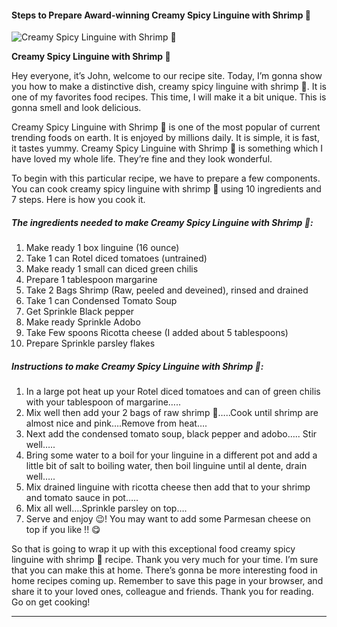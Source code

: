             

#### Steps to Prepare Award-winning Creamy Spicy Linguine with Shrimp 🍤

![Creamy Spicy Linguine with Shrimp 🍤](https://img-global.cpcdn.com/recipes/2dca0ea355fce1a0/751x532cq70/creamy-spicy-linguine-with-shrimp-%f0%9f%8d%a4-recipe-main-photo.jpg)

**Creamy Spicy Linguine with Shrimp 🍤**

Hey everyone, it’s John, welcome to our recipe site. Today, I’m gonna show you how to make a distinctive dish, creamy spicy linguine with shrimp 🍤. It is one of my favorites food recipes. This time, I will make it a bit unique. This is gonna smell and look delicious.

Creamy Spicy Linguine with Shrimp 🍤 is one of the most popular of current trending foods on earth. It is enjoyed by millions daily. It is simple, it is fast, it tastes yummy. Creamy Spicy Linguine with Shrimp 🍤 is something which I have loved my whole life. They’re fine and they look wonderful.

To begin with this particular recipe, we have to prepare a few components. You can cook creamy spicy linguine with shrimp 🍤 using 10 ingredients and 7 steps. Here is how you cook it.

##### The ingredients needed to make Creamy Spicy Linguine with Shrimp 🍤:

1.  Make ready 1 box linguine (16 ounce)
2.  Take 1 can Rotel diced tomatoes (untrained)
3.  Make ready 1 small can diced green chilis
4.  Prepare 1 tablespoon margarine
5.  Take 2 Bags Shrimp (Raw, peeled and deveined), rinsed and drained
6.  Take 1 can Condensed Tomato Soup
7.  Get Sprinkle Black pepper
8.  Make ready Sprinkle Adobo
9.  Take Few spoons Ricotta cheese (I added about 5 tablespoons)
10.  Prepare Sprinkle parsley flakes

##### Instructions to make Creamy Spicy Linguine with Shrimp 🍤:

1.  In a large pot heat up your Rotel diced tomatoes and can of green chilis with your tablespoon of margarine…..
2.  Mix well then add your 2 bags of raw shrimp 🍤…..Cook until shrimp are almost nice and pink….Remove from heat….
3.  Next add the condensed tomato soup, black pepper and adobo….. Stir well…..
4.  Bring some water to a boil for your linguine in a different pot and add a little bit of salt to boiling water, then boil linguine until al dente, drain well…..
5.  Mix drained linguine with ricotta cheese then add that to your shrimp and tomato sauce in pot…..
6.  Mix all well….Sprinkle parsley on top….
7.  Serve and enjoy 😉! You may want to add some Parmesan cheese on top if you like !! 😋

So that is going to wrap it up with this exceptional food creamy spicy linguine with shrimp 🍤 recipe. Thank you very much for your time. I’m sure that you can make this at home. There’s gonna be more interesting food in home recipes coming up. Remember to save this page in your browser, and share it to your loved ones, colleague and friends. Thank you for reading. Go on get cooking!

* * *